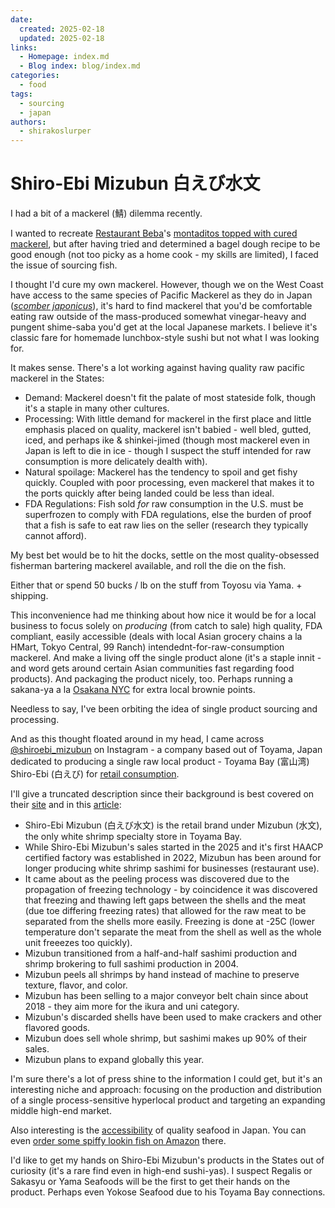 ```yaml
---
date:
  created: 2025-02-18
  updated: 2025-02-18
links:
  - Homepage: index.md
  - Blog index: blog/index.md
categories:
  - food
tags:
  - sourcing
  - japan
authors:
  - shirakoslurper
---
```


# Shiro-Ebi Mizubun 白えび水文

I had a bit of a mackerel (鯖) dilemma recently. 

I wanted to recreate [Restaurant Beba](https://restaurantbeba.ca/en/)'s [montaditos topped with cured mackerel](https://www.instagram.com/p/CoDhXGbrw4R/?utm_source=ig_web_copy_link&igsh=MzRlODBiNWFlZA==), but after having tried and determined a bagel dough recipe to be good enough (not too picky as a home cook - my skills are limited), I faced the issue of sourcing fish.

I thought I'd cure my own mackerel. However, though we on the West Coast have access to the same species of Pacific Mackerel as they do in Japan ([*scomber japonicus*](https://en.wikipedia.org/wiki/Chub_mackerel)), it's hard to find mackerel that you'd be comfortable eating raw outside of the mass-produced somewhat vinegar-heavy and pungent shime-saba you'd get at the local Japanese markets. I believe it's classic fare for homemade lunchbox-style sushi but not what I was looking for. 

It makes sense. There's a lot working against having quality raw pacific mackerel in the States:

- Demand: Mackerel doesn't fit the palate of most stateside folk, though it's a staple in many other cultures. 
- Processing: With little demand for mackerel in the first place and little emphasis placed on quality, mackerel isn't babied - well bled, gutted, iced, and perhaps ike & shinkei-jimed (though most mackerel even in Japan is left to die in ice - though I suspect the stuff intended for raw consumption is more delicately dealth with).
- Natural spoilage: Mackerel has the tendency to spoil and get fishy quickly. Coupled with poor processing, even mackerel that makes it to the ports quickly after being landed could be less than ideal.
- FDA Regulations: Fish sold *for* raw consumption in the U.S. must be superfrozen to comply with FDA regulations, else the burden of proof that a fish is safe to eat raw lies on the seller (research they typically cannot afford).

My best bet would be to hit the docks, settle on the most quality-obsessed fisherman bartering mackerel available, and roll the die on the fish.

Either that or spend 50 bucks / lb on the stuff from Toyosu via Yama. + shipping.

This inconvenience had me thinking about how nice it would be for a local business to focus solely on *producing* (from catch to sale) high quality, FDA compliant, easily accessible (deals with local Asian grocery chains a la HMart, Tokyo Central, 99 Ranch) intendednt-for-raw-consumption mackerel. And make a living off the single product alone (it's a staple innit - and word gets around certain Asian communities fast regarding food products). And packaging the product nicely, too. Perhaps running a sakana-ya a la [Osakana NYC](https://osakana.nyc) for extra local brownie points.

Needless to say, I've been orbiting the idea of single product sourcing and processing.

And as this thought floated around in my head, I came across [@shiroebi_mizubun](https://www.instagram.com/shiroebi_mizubun?utm_source=ig_web_button_share_sheet&igsh=ZDNlZDc0MzIxNw==) on Instagram - a company based out of Toyama, Japan dedicated to producing a single raw local product - Toyama Bay (富山湾) Shiro-Ebi (白えび) for [retail consumption](https://anshindo-d.com/c/shop_category/shop_seafood/shop_seafood_sea/286/28600001).

I'll give a truncated description since their background is best covered on their [site](https://mizubun.co.jp) and in this [article](https://gyoson.suisan-shinkou.or.jp/interview/vol47.html):

- Shiro-Ebi Mizubun (白えび水文) is the retail brand under Mizubun (水文), the only white shrimp specialty store in Toyama Bay.
- While Shiro-Ebi Mizubun's sales started in the 2025 and it's first HAACP certified factory was established in 2022, Mizubun has been around for longer producing white shrimp sashimi for businesses (restaurant use).
- It came about as the peeling process was discovered due to the propagation of freezing technology - by coincidence it was discovered that freezing and thawing left gaps between the shells and the meat (due toe differing freezing rates) that allowed for the raw meat to be separated from the shells more easily. Freezing is done at -25C (lower temperature don't separate the meat from the shell as well as the whole unit freeezes too quickly).
- Mizubun transitioned from a half-and-half sashimi production and shrimp brokering to full sashimi production in 2004.
- Mizubun peels all shrimps by hand instead of machine to preserve texture, flavor, and color.
- Mizubun has been selling to a major conveyor belt chain since about 2018 - they aim more for the ikura and uni category.
- Mizubun's discarded shells have been used to make crackers and other flavored goods.
- Mizubun does sell whole shrimp, but sashimi makes up 90% of their sales.
- Mizubun plans to expand globally this year.

I'm sure there's a lot of press shine to the information I could get, but it's an interesting niche and approach: focusing on the production and distribution of a single process-sensitive hyperlocal product and targeting an expanding middle high-end market.

Also interesting is the [accessibility](https://anshindo-d.com/c/shop_category/shop_seafood/shop_seafood_sea) of quality seafood in Japan. You can even [order some spiffy lookin fish on Amazon](https://youtu.be/FeV8Bn91AQc?si=49U_xVc7OAqwVNcv) there.

I'd like to get my hands on Shiro-Ebi Mizubun's products in the States out of curiosity (it's a rare find even in high-end sushi-yas). I suspect Regalis or Sakasyu or Yama Seafoods will be the first to get their hands on the product. Perhaps even Yokose Seafood due to his Toyama Bay connections.